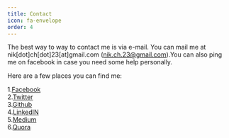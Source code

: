 ```yaml
---
title: Contact
icon: fa-envelope
order: 4
---
```


The best way to way to contact me is via e-mail. You can mail me at nik[dot]ch[dot]23[at]gmail.com (nik.ch.23@gmail.com).You can also ping me on facebook in case you need some help personally.

Here are a few places you can find me:



1.[Facebook]("https://www.facebook.com/profile.php?id=100011350512026")  
2.[Twitter](href="https://twitter.com/NikhilC30581342")  
3.[Github]("https://github.com/nikhilch23/")  
4.[LinkedIN]("https://www.linkedin.com/in/nikhil-choudhary-a79992148/")  
5.[Medium]("https://medium.com/@nikhilchoudhary_17565")  
6.[Quora]("https://www.quora.com/profile/Nikhil-Choudhary-127" )  



[comment]: <> (This is a comment, it will not be included)
